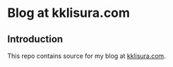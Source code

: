 # Blog at kklisura.com

## Introduction

This repo contains source for my blog at [kklisura.com](kklisura.com).